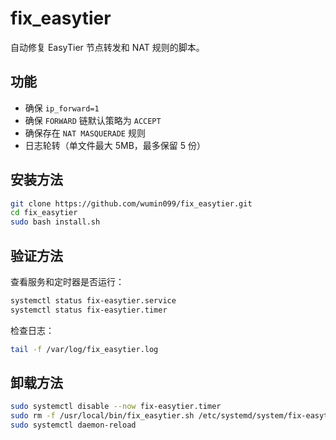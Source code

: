 # fix_easytier

自动修复 EasyTier 节点转发和 NAT 规则的脚本。

## 功能
- 确保 `ip_forward=1`
- 确保 `FORWARD` 链默认策略为 `ACCEPT`
- 确保存在 `NAT MASQUERADE` 规则
- 日志轮转（单文件最大 5MB，最多保留 5 份）

## 安装方法
```bash
git clone https://github.com/wumin099/fix_easytier.git
cd fix_easytier
sudo bash install.sh
```

## 验证方法
查看服务和定时器是否运行：
```bash
systemctl status fix-easytier.service
systemctl status fix-easytier.timer
```

检查日志：
```bash
tail -f /var/log/fix_easytier.log
```

## 卸载方法
```bash
sudo systemctl disable --now fix-easytier.timer
sudo rm -f /usr/local/bin/fix_easytier.sh /etc/systemd/system/fix-easytier.* /var/log/fix_easytier.log*
sudo systemctl daemon-reload
```
